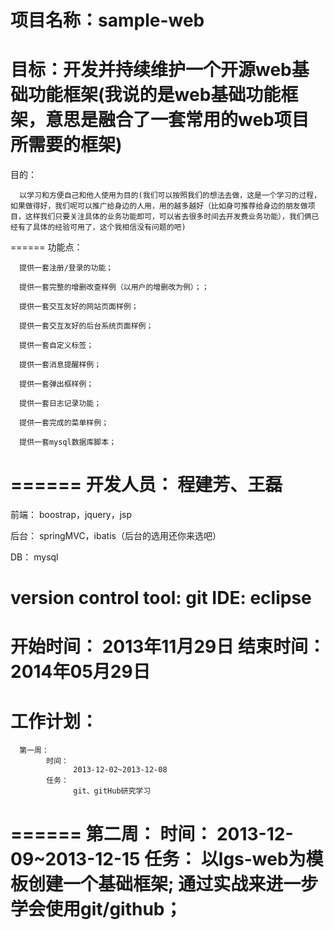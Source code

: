 项目名称：sample-web
======
目标：开发并持续维护一个开源web基础功能框架(我说的是web基础功能框架，意思是融合了一套常用的web项目所需要的框架)
======
目的：
      
      以学习和方便自己和他人使用为目的(我们可以按照我们的想法去做，这是一个学习的过程，如果做得好，我们呢可以推广给身边的人用，用的越多越好（比如身可推荐给身边的朋友做项目，这样我们只要关注具体的业务功能即可，可以省去很多时间去开发费业务功能），我们俩已经有了具体的经验可用了，这个我相信没有问题的吧)
======
功能点：

      提供一套注册/登录的功能；
      
      提供一套完整的增删改查样例（以用户的增删改为例）；；
      
      提供一套交互友好的网站页面样例；
      
      提供一套交互友好的后台系统页面样例；
      
      提供一套自定义标签；
      
      提供一套消息提醒样例；
      
      提供一套弹出框样例；
      
      提供一套日志记录功能；
      
      提供一套完成的菜单样例；
      
      提供一套mysql数据库脚本；
======
开发人员：
      程建芳、王磊
======
前端：
      boostrap，jquery，jsp
 
后台：
      springMVC，ibatis（后台的选用还你来选吧）
 
DB：
      mysql
 
version control tool:
      git
IDE:
      eclipse
======
开始时间：
      2013年11月29日
结束时间：
      2014年05月29日
======
工作计划：
======
      第一周：
            时间：
                  2013-12-02~2013-12-08
            任务：
                  git、gitHub研究学习
======
      第二周：
            时间：
                  2013-12-09~2013-12-15
            任务：
                  以lgs-web为模板创建一个基础框架;
                  通过实战来进一步学会使用git/github；
======
